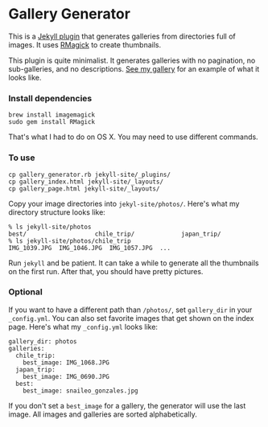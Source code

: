 # Gallery Generator

This is a [Jekyll plugin](https://github.com/mojombo/jekyll/wiki/Plugins) that generates galleries from directories full of images. It uses [RMagick](http://rmagick.rubyforge.org/) to create thumbnails.

This plugin is quite minimalist. It generates galleries with no pagination, no sub-galleries, and no descriptions. [See my gallery](http://geoff.greer.fm/photos/) for an example of what it looks like.


### Install dependencies

    brew install imagemagick
    sudo gem install RMagick

That's what I had to do on OS X. You may need to use different commands.

### To use

    cp gallery_generator.rb jekyll-site/_plugins/
    cp gallery_index.html jekyll-site/_layouts/
    cp gallery_page.html jekyll-site/_layouts/

Copy your image directories into `jekyl-site/photos/`. Here's what my directory structure looks like:

    % ls jekyll-site/photos
    best/                   chile_trip/             japan_trip/
    % ls jekyll-site/photos/chile_trip
    IMG_1039.JPG  IMG_1046.JPG  IMG_1057.JPG  ...

Run `jekyll` and be patient. It can take a while to generate all the thumbnails on the first run. After that, you should have pretty pictures.

### Optional

If you want to have a different path than `/photos/`, set `gallery_dir` in your `_config.yml`. You can also set favorite images that get shown on the index page. Here's what my `_config.yml` looks like:

    gallery_dir: photos
    galleries:
      chile_trip:
        best_image: IMG_1068.JPG
      japan_trip:
        best_image: IMG_0690.JPG
      best:
        best_image: snaileo_gonzales.jpg

If you don't set a `best_image` for a gallery, the generator will use the last image. All images and galleries are sorted alphabetically.
